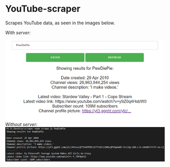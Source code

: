 # YouTube-scraper
Scrapes YouTube data, as seen in the images below.

<i>With server:</i>

<img src="1.png" />
<br>
<i>Without server:</i>

<img src="2.PNG" />


